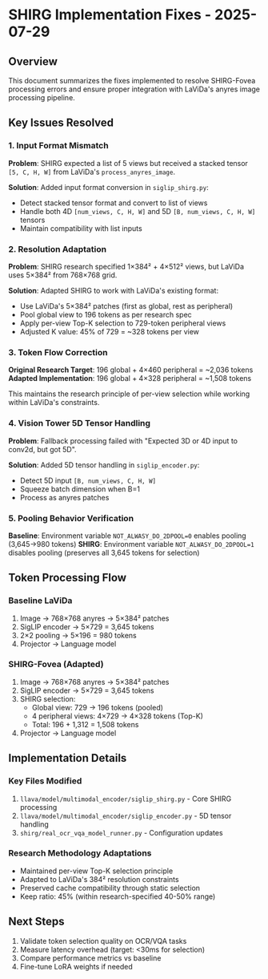 # SHIRG Implementation Fixes - 2025-07-29

## Overview
This document summarizes the fixes implemented to resolve SHIRG-Fovea processing errors and ensure proper integration with LaViDa's anyres image processing pipeline.

## Key Issues Resolved

### 1. Input Format Mismatch
**Problem**: SHIRG expected a list of 5 views but received a stacked tensor `[5, C, H, W]` from LaViDa's `process_anyres_image`.

**Solution**: Added input format conversion in `siglip_shirg.py`:
- Detect stacked tensor format and convert to list of views
- Handle both 4D `[num_views, C, H, W]` and 5D `[B, num_views, C, H, W]` tensors
- Maintain compatibility with list inputs

### 2. Resolution Adaptation
**Problem**: SHIRG research specified 1×384² + 4×512² views, but LaViDa uses 5×384² from 768×768 grid.

**Solution**: Adapted SHIRG to work with LaViDa's existing format:
- Use LaViDa's 5×384² patches (first as global, rest as peripheral)
- Pool global view to 196 tokens as per research spec
- Apply per-view Top-K selection to 729-token peripheral views
- Adjusted K value: 45% of 729 = ~328 tokens per view

### 3. Token Flow Correction
**Original Research Target**: 196 global + 4×460 peripheral = ~2,036 tokens
**Adapted Implementation**: 196 global + 4×328 peripheral = ~1,508 tokens

This maintains the research principle of per-view selection while working within LaViDa's constraints.

### 4. Vision Tower 5D Tensor Handling
**Problem**: Fallback processing failed with "Expected 3D or 4D input to conv2d, but got 5D".

**Solution**: Added 5D tensor handling in `siglip_encoder.py`:
- Detect 5D input `[B, num_views, C, H, W]`
- Squeeze batch dimension when B=1
- Process as anyres patches

### 5. Pooling Behavior Verification
**Baseline**: Environment variable `NOT_ALWASY_DO_2DPOOL=0` enables pooling (3,645→980 tokens)
**SHIRG**: Environment variable `NOT_ALWASY_DO_2DPOOL=1` disables pooling (preserves all 3,645 tokens for selection)

## Token Processing Flow

### Baseline LaViDa
1. Image → 768×768 anyres → 5×384² patches
2. SigLIP encoder → 5×729 = 3,645 tokens
3. 2×2 pooling → 5×196 = 980 tokens
4. Projector → Language model

### SHIRG-Fovea (Adapted)
1. Image → 768×768 anyres → 5×384² patches
2. SigLIP encoder → 5×729 = 3,645 tokens
3. SHIRG selection:
   - Global view: 729 → 196 tokens (pooled)
   - 4 peripheral views: 4×729 → 4×328 tokens (Top-K)
   - Total: 196 + 1,312 = 1,508 tokens
4. Projector → Language model

## Implementation Details

### Key Files Modified
1. `llava/model/multimodal_encoder/siglip_shirg.py` - Core SHIRG processing
2. `llava/model/multimodal_encoder/siglip_encoder.py` - 5D tensor handling
3. `shirg/real_ocr_vqa_model_runner.py` - Configuration updates

### Research Methodology Adaptations
- Maintained per-view Top-K selection principle
- Adapted to LaViDa's 384² resolution constraints
- Preserved cache compatibility through static selection
- Keep ratio: 45% (within research-specified 40-50% range)

## Next Steps
1. Validate token selection quality on OCR/VQA tasks
2. Measure latency overhead (target: <30ms for selection)
3. Compare performance metrics vs baseline
4. Fine-tune LoRA weights if needed